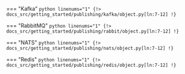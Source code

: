 === "Kafka"
    ```python linenums="1"
    {!> docs_src/getting_started/publishing/kafka/object.py[ln:7-12] !}
    ```

=== "RabbitMQ"
    ```python linenums="1"
    {!> docs_src/getting_started/publishing/rabbit/object.py[ln:7-12] !}
    ```

=== "NATS"
    ```python linenums="1"
    {!> docs_src/getting_started/publishing/nats/object.py[ln:7-12] !}
    ```

=== "Redis"
    ```python linenums="1"
    {!> docs_src/getting_started/publishing/redis/object.py[ln:7-12] !}
    ```
